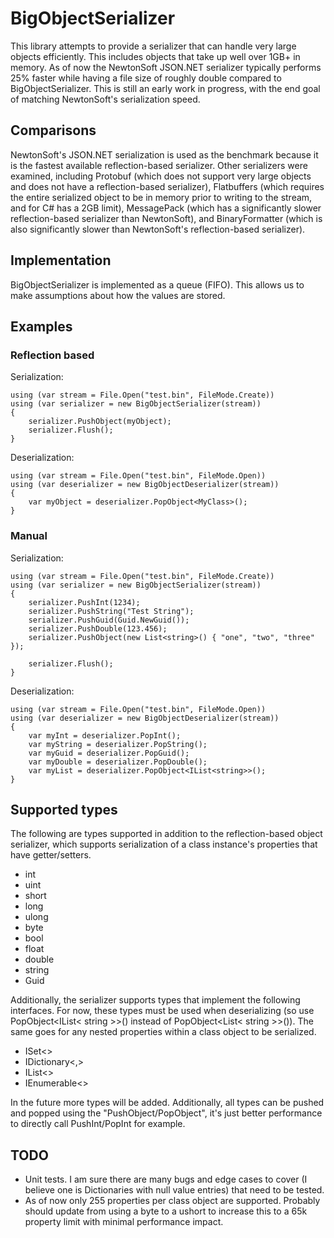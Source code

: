 # BigObjectSerializer

This library attempts to provide a serializer that can handle very large objects efficiently. This includes objects that take up well over 1GB+ in memory. As of now the NewtonSoft JSON.NET serializer typically performs 25% faster while having a file size of roughly double compared to BigObjectSerializer. This is still an early work in progress, with the end goal of matching NewtonSoft's serialization speed. 

## Comparisons

NewtonSoft's JSON.NET serialization is used as the benchmark because it is the fastest available reflection-based serializer. Other serializers were examined, including Protobuf (which does not support very large objects and does not have a reflection-based serializer), Flatbuffers (which requires the entire serialized object to be in memory prior to writing to the stream, and for C# has a 2GB limit), MessagePack (which has a significantly slower reflection-based serializer than NewtonSoft), and BinaryFormatter (which is also significantly slower than NewtonSoft's reflection-based serializer). 

## Implementation

BigObjectSerializer is implemented as a queue (FIFO). This allows us to make assumptions about how the values are stored.

## Examples

### **Reflection based**
Serialization:
```
using (var stream = File.Open("test.bin", FileMode.Create))
using (var serializer = new BigObjectSerializer(stream))
{
    serializer.PushObject(myObject);
    serializer.Flush();
}
```

Deserialization:
```
using (var stream = File.Open("test.bin", FileMode.Open))
using (var deserializer = new BigObjectDeserializer(stream))
{
    var myObject = deserializer.PopObject<MyClass>();
}
```

### **Manual**
Serialization:
```
using (var stream = File.Open("test.bin", FileMode.Create))
using (var serializer = new BigObjectSerializer(stream))
{
    serializer.PushInt(1234);
    serializer.PushString("Test String");
    serializer.PushGuid(Guid.NewGuid());
    serializer.PushDouble(123.456);
    serializer.PushObject(new List<string>() { "one", "two", "three" });

    serializer.Flush();
}
```

Deserialization:
```
using (var stream = File.Open("test.bin", FileMode.Open))
using (var deserializer = new BigObjectDeserializer(stream))
{
    var myInt = deserializer.PopInt();
    var myString = deserializer.PopString();
    var myGuid = deserializer.PopGuid();
    var myDouble = deserializer.PopDouble();
    var myList = deserializer.PopObject<IList<string>>();
}
```

## Supported types

The following are types supported in addition to the reflection-based object serializer, which supports serialization of a class instance's properties that have getter/setters.

* int
* uint
* short
* long
* ulong
* byte
* bool
* float
* double
* string
* Guid

Additionally, the serializer supports types that implement the following interfaces. For now, these types must be used when deserializing (so use PopObject<IList< string >>() instead of PopObject<List< string >>()). The same goes for any nested properties within a class object to be serialized.

* ISet<>
* IDictionary<,>
* IList<>
* IEnumerable<>

In the future more types will be added. Additionally, all types can be pushed and popped using the "PushObject/PopObject", it's just better performance to directly call PushInt/PopInt for example.


## TODO

* Unit tests. I am sure there are many bugs and edge cases to cover (I believe one is Dictionaries with null value entries) that need to be tested.
* As of now only 255 properties per class object are supported. Probably should update from using a byte to a ushort to increase this to a 65k property limit with minimal performance impact.